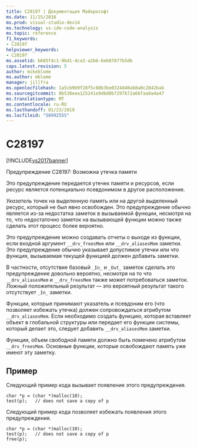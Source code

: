 ```yaml
---
title: C28197 | Документация Майкрософт
ms.date: 11/15/2016
ms.prod: visual-studio-dev14
ms.technology: vs-ide-code-analysis
ms.topic: reference
f1_keywords:
- C28197
helpviewer_keywords:
- C28197
ms.assetid: b685f4c1-9bd1-4ca3-a2b6-6eb87877b5db
caps.latest.revision: 5
author: mikeblome
ms.author: mblome
manager: jillfra
ms.openlocfilehash: 1a5cb9b9f28f5c80b3be0324d40ab8a0c2842bab
ms.sourcegitcommit: 8b538eea125241e9d6d8b7297b72a66faa9a4a47
ms.translationtype: MT
ms.contentlocale: ru-RU
ms.lasthandoff: 01/23/2019
ms.locfileid: "58992555"
---
```

# <a name="c28197"></a>C28197
[!INCLUDE[vs2017banner](../includes/vs2017banner.md)]

Предупреждение C28197: Возможна утечка памяти  
  
 Это предупреждение передается утечек памяти и ресурсов, если ресурс является потенциально псевдонимом в другое расположение.  
  
 *Указатель* точек на выделенную память или на другой выделенный ресурс, который не был явно освобожден. Это предупреждение обычно является из-за недостатка заметок в вызываемой функции, несмотря на то, что недостаточно заметок на вызывающей функции можно также сделать этот процесс более вероятно.  
  
 Это предупреждение можно создавать отчеты о выходе из функции, если входной аргумент `__drv_freesMem` или `__drv_aliasesMem` заметки. Это предупреждение обычно указывает допустимое утечки или что функция, вызываемая текущей функцией должен добавить заметки.  
  
 В частности, отсутствие базовый `_In_` и `_Out_` заметок сделать это предупреждение довольно вероятно, несмотря на то что `__drv_aliasesMem` и `__drv_freesMem` также может потребоваться заметок. Ложный положительный результат — это вероятный результат такого отсутствует `_In_` заметки.  
  
 Функции, которые принимают указатель и псевдоним его (что позволяет избежать утечка) должен сопровождаться атрибутом `__drv_aliasesMem`. Если необходимо создать функцию, которая вставляет объект в глобальной структуры или передает его функции системы, который делает это, следует добавить `__drv_aliasesMem` заметки.  
  
 Функции, объем свободной памяти должно быть помечено атрибутом `__drv_freesMem`. Основные функции, которые освобождают память уже имеют эту заметку.  
  
## <a name="example"></a>Пример  
 Следующий пример кода вызывает появление этого предупреждения.  
  
```  
char *p = (char *)malloc(10);  
test(p);   // does not save a copy of p  
```  
  
 Следующий пример кода позволяет избежать появления этого предупреждения.  
  
```  
char *p = (char *)malloc(10);  
test(p);   // does not save a copy of p  
free(p);  
```
